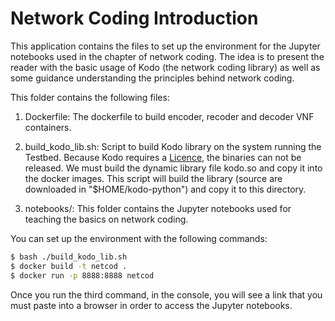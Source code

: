 # Network Coding Introduction #

This application contains the files to set up the environment for the Jupyter
notebooks used in the chapter of network coding. The idea is to present the
reader with the basic usage of Kodo (the network coding library) as well as some
guidance understanding the principles behind network coding.

This folder contains the following files:

1. Dockerfile: The dockerfile to build encoder, recoder and decoder VNF
   containers.

2. build_kodo_lib.sh: Script to build Kodo library on the system running the
   Testbed. Because Kodo requires a
   [Licence](http://steinwurf.com/license.html), the binaries can not be
   released. We must build the dynamic library file kodo.so and copy it into the
   docker images. This script will build the library (source are downloaded in
   "$HOME/kodo-python") and copy it to this directory.

3. notebooks/: This folder contains the Jupyter notebooks used for teaching the
   basics on network coding.

You can set up the environment with the following commands:

```bash
$ bash ./build_kodo_lib.sh
$ docker build -t netcod .
$ docker run -p 8888:8888 netcod
```
Once you run the third command, in the console, you will see a link that you
must paste into a browser in order to access the Jupyter notebooks.
